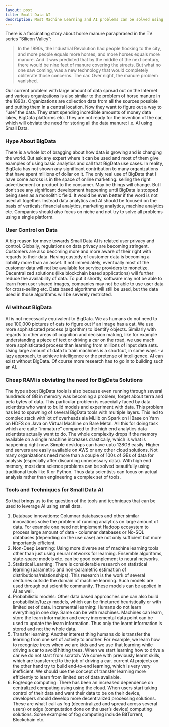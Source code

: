 ```yaml
---
layout: post
title: Small Data AI
description: Most Machine Learning and AI problems can be solved using small data sets. This article explores how and why Small Data approach is important.
---
```

There is a fascinating story about horse manure paraphrased in the TV series “Silicon Valley”:

> In the 1890s, the Industrial Revolution had people flocking to the city, and more people equals more horses, and more horses equals more manure. And it was predicted that by the middle of the next century, there would be nine feet of manure covering the streets. But what no one saw coming, was a new technology that would completely obliterate those concerns. The car. Over night, the manure problem vanished.

Our current problem with large amount of data spread out on the Internet and various organizations is also similar to the problem of horse manure in the 1890s. Organizations are collection data from all the sources possible and putting them in a central location. Now they want to figure out a way to “use” the data. They start spending incredible amounts of money data lakes, BigData platforms etc. They are not ready for the invention of the car, which will obviate the need for storing all the data manure: i.e. AI using Small Data.

### Hype About BigData
There is a whole lot of bragging about how data is growing and is changing the world. But ask any expert where it can be used and most of them give examples of using basic analytics and call that BigData use cases. In reality, BigData has not shown any significant contribution to many organizations that have spent millions of dollar on it. The only real use of BigData that I have come across is in the space of online marketing: selling the right advertisement or product to the consumer. May be things will change. But I don’t see any significant development happening until BigData is stopped being seen as a monolithic field. It would be even better if the word is not used all together. Instead data analytics and AI should be focused on the basis of verticals: financial analytics, marketing analytics, machine analytics etc. Companies should also focus on niche and not try to solve all problems using a single platform.

### User Control on Data
A big reason for move towards Small Data AI is related user privacy and control. Globally, regulations on data privacy are becoming stringent. Customers are also becoming more and more aware of their right with regards to their data. Having custody of customer data is becoming a liability more than an asset. If not immediately, eventually most of the customer data will not be available for service providers to monetize. Decentralized solutions (like blockchain based applications) will further reduce the availability of data. To put it shortly, software may not be able to learn from user shared images, companies may not be able to use user data for cross-selling etc. Data based algorithms will still be used, but the data used in those algorithms will be severely restricted.

### AI without BigData
AI is not necessarily equivalent to BigData. We as humans do not need to see 100,000 pictures of cats to figure out if an image has a cat. We use more sophisticated process (algorithm) to identify objects. Similarly with regards to other areas of cognition and decision making, like for example understanding a piece of text or driving a car on the road, we use much more sophisticated process than learning from millions of input data sets. Using large amount of data to train machines is a shortcut, in some ways - a lazy approach, to achieve intelligence or the pretense of intelligence. AI can exist without BigData. Of course more research has to go in to building such an AI.

### Cheap RAM is obviating the need for BigData Solutions
The hype about BigData tools is also because even running through several hundreds of GB in memory was becoming a problem, forget about terra and peta bytes of data. This particular problem is especially faced by data scientists who want to build models and experiment with data. This problem has led to spawning of several BigData tools with multiple layers. This led to complex stack with lot of overheads ala MLlib on Spark on HBase on Yarn on HDFS on Java on Virtual Machine on Bare Metal. All this for doing task which are quite “immature” compared to the high end analytics data scientists actually want to do. The whole complexity drops if the memory available on a single machine increases drastically, which is what is happening right now. Simple desktops can have upto 128GB easily. Higher end servers are easily available on AWS or any other cloud solutions. Not many organizations need more than a couple of 100s of GBs of data for analysis (especially after discarding unnecessary data). With high end memory, most data science problems can be solved beautifully using traditional tools like R or Python. Thus data scientists can focus on actual analysis rather than engineering a complex set of tools.

### Tools and Techniques for Small Data AI
So that brings us to the question of the tools and techniques that can be used to leverage AI using small data.

1. Database innovations: Columnar databases and other similar innovations solve the problem of running analytics on large amount of data. For example one need not implement Hadoop ecosystem to process large amount of data - columnar databases or No-SQL databases (depending on the use case) are not only sufficient but more importantly efficient.
2. Non-Deep Learning: Using more diverse set of machine learning tools other than just using neural networks for learning. Ensemble algorithms, state-space models etc. can be good complement to neural networks.
3. Statistical Learning: There is considerable research on statistical learning (parametric and non-parametric estimation of distributions/relationships). This research is the work of several centuries outside the domain of machine learning. Such models are used through out scientific community. These models can be applied in AI as well.
4. Probabilistic models: Other data based approaches one can also build probabilistic/fuzzy models, which can be finetuned heuristically or with limited set of data.
Incremental learning: Humans do not learn everything in one day. Same can be with machines. Machines can learn, store the learn information and every incremental data point can be used to update the learn information. Thus only the learnt information is stored and not the whole data.
5. Transfer learning: Another interest thing humans do is transfer the learning from one set of activity to another. For example, we learn how to recognize trees when we are kids and we use that learning while driving a car to avoid hitting trees. When we start learning how to drive a car we do not start from scratch. We come with previously learnt skills, which are transferred to the job of driving a car. current AI projects on the other hand try to build end-to-end learning, which is very very inefficient. We should use the concept of transfer learning more efficiently to learn from limited set of data available.
6. Fog/edge computing: There has been an increased dependence on centralized computing using using the cloud. When users start taking control of their data and want their data to be on their device, developers should develop more decentralized processing solutions. These are what I call as fog (decentralized and spread across several users) or edge (computation done on the user’s device) computing solutions. Some examples of fog computing include BitTorrent, Blockchain etc.


